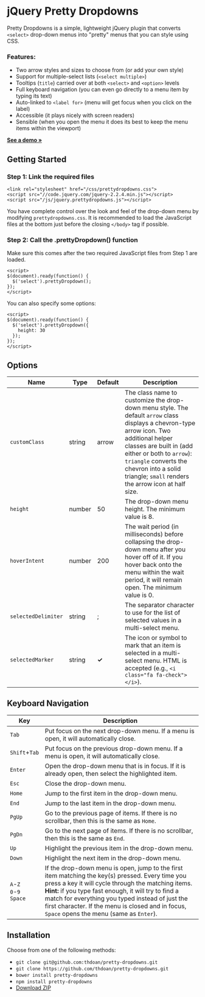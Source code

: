 # jQuery Pretty Dropdowns

Pretty Dropdowns is a simple, lightweight jQuery plugin that converts `<select>` drop-down menus into "pretty" menus that you can style using CSS.

### Features:

- Two arrow styles and sizes to choose from (or add your own style)
- Support for multiple-select lists (`<select multiple>`)
- Tooltips (`title`) carried over at both `<select>` and `<option>` levels
- Full keyboard navigation (you can even go directly to a menu item by typing its text)
- Auto-linked to `<label for>` (menu will get focus when you click on the label)
- Accessible (it plays nicely with screen readers)
- Sensible (when you open the menu it does its best to keep the menu items within the viewport)

**[See a demo &raquo;](https://thdoan.github.io/pretty-dropdowns/demo.html)**

## Getting Started

### Step 1: Link the required files

```
<link rel="stylesheet" href="/css/prettydropdowns.css">
<script src="//code.jquery.com/jquery-2.2.4.min.js"></script>
<script src="/js/jquery.prettydropdowns.js"></script>
```

You have complete control over the look and feel of the drop-down menu by modifying `prettydropdowns.css`. It is recommended to load the JavaScript files at the bottom just before the closing `</body>` tag if possible.

### Step 2: Call the .prettyDropdown() function

Make sure this comes after the two required JavaScript files from Step 1 are loaded.

```
<script>
$(document).ready(function() {
  $('select').prettyDropdown();
});
</script>
```

You can also specify some options:

```
<script>
$(document).ready(function() {
  $('select').prettyDropdown({
    height: 30
  });
});
</script>
```

## Options

Name                | Type   | Default      | Description
------------------- | ------ | ------------ | -----------
`customClass`       | string | arrow        | The class name to customize the drop-down menu style. The default `arrow` class displays a chevron-type arrow icon. Two additional helper classes are built in (add either or both to `arrow`): `triangle` converts the chevron into a solid triangle; `small` renders the arrow icon at half size.
`height`            | number | 50           | The drop-down menu height. The minimum value is 8.
`hoverIntent`       | number | 200          | The wait period (in milliseconds) before collapsing the drop-down menu after you hover off of it. If you hover back onto the menu within the wait period, it will remain open. The minimum value is 0.
`selectedDelimiter` | string | ;            | The separator character to use for the list of selected values in a multi-select menu.
`selectedMarker`    | string | **&#10003;** | The icon or symbol to mark that an item is selected in a multi-select menu. HTML is accepted (e.g., `<i class="fa fa-check"></i>`).

## Keyboard Navigation

Key     | Description
------- | -----------
`Tab`   | Put focus on the next drop-down menu. If a menu is open, it will automatically close.
`Shift`+`Tab` | Put focus on the previous drop-down menu. If a menu is open, it will automatically close.
`Enter` | Open the drop-down menu that is in focus. If it is already open, then select the highlighted item.
`Esc`   | Close the drop-down menu.
`Home`  | Jump to the first item in the drop-down menu.
`End`   | Jump to the last item in the drop-down menu.
`PgUp`  | Go to the previous page of items. If there is no scrollbar, then this is the same as `Home`.
`PgDn`  | Go to the next page of items. If there is no scrollbar, then this is the same as `End`.
`Up`    | Highlight the previous item in the drop-down menu.
`Down`  | Highlight the next item in the drop-down menu.
`A`-`Z`<br>`0`-`9`<br>`Space` | If the drop-down menu is open, jump to the first item matching the key(s) pressed. Every time you press a key it will cycle through the matching items. **Hint:** if you type fast enough, it will try to find a match for everything you typed instead of just the first character. If the menu is closed and in focus, `Space` opens the menu (same as `Enter`).

## Installation

Choose from one of the following methods:

- `git clone git@github.com:thdoan/pretty-dropdowns.git`
- `git clone https://github.com/thdoan/pretty-dropdowns.git`
- `bower install pretty-dropdowns`
- `npm install pretty-dropdowns`
- [Download ZIP](https://github.com/thdoan/pretty-dropdowns/archive/master.zip)
